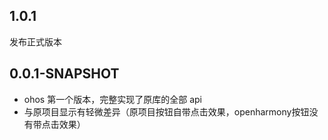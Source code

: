 ## 1.0.1

发布正式版本

## 0.0.1-SNAPSHOT

* ohos 第一个版本，完整实现了原库的全部 api
* 与原项目显示有轻微差异（原项目按钮自带点击效果，openharmony按钮没有带点击效果）
